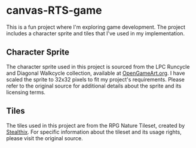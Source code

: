 # canvas-RTS-game

This is a fun project where I'm exploring game development. The project includes a character sprite and tiles that I've used in my implementation.

## Character Sprite

The character sprite used in this project is sourced from the LPC Runcycle and Diagonal Walkcycle collection, available at [OpenGameArt.org](https://opengameart.org/content/lpc-runcycle-and-diagonal-walkcycle). I have scaled the sprite to 32x32 pixels to fit my project's requirements. Please refer to the original source for additional details about the sprite and its licensing terms.

## Tiles

The tiles used in this project are from the RPG Nature Tileset, created by [Stealthix](https://stealthix.itch.io/rpg-nature-tileset). For specific information about the tileset and its usage rights, please visit the original source.


